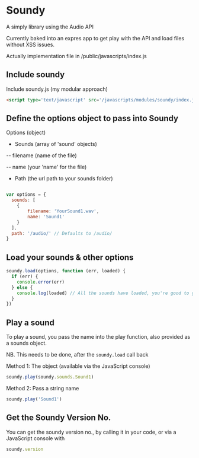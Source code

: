 Soundy
======

A simply library using the Audio API

Currently baked into an expres app to get play with the API and load files without XSS issues.

Actually implementation file in /public/javascripts/index.js

Include soundy
------------

Include soundy.js (my modular approach)
```html
<script type='text/javascript' src='/javascripts/modules/soundy/index.js'>
```

Define the options object to pass into Soundy
---------------------------------------------

Options (object)

- Sounds (array of 'sound' objects)

-- filename (name of the file)

-- name (your 'name' for the file)

- Path (the url path to your sounds folder)

```javascript

var options = {
  sounds: [
    {
        filename: 'YourSound1.wav',
        name: 'Sound1'
    }
  ],
  path: '/audio/' // Defaults to /audio/
}
```

Load your sounds & other options
--------------------------------

```javascript 
soundy.load(options, function (err, loaded) {
  if (err) {
    console.error(err)
  } else {
    console.log(loaded) // All the sounds have loaded, you're good to go
  }
})
```

Play a sound
------------

To play a sound, you pass the name into the play function, also provided as a sounds object.

NB. This needs to be done, after the ```soundy.load``` call back

Method 1: The object (available via the JavaScript console)
```javascript
soundy.play(soundy.sounds.Sound1)
```

Method 2: Pass a string name
```javascript
soundy.play('Sound1')
```

Get the Soundy Version No.
--------------------

You can get the soundy version no., by calling it in your code, or via a JavaScript console with

```javascript
soundy.version
```
